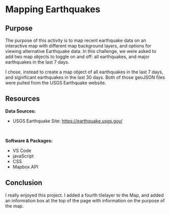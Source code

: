 # Mapping Earthquakes
## Purpose
The purpose of this activity is to map recent earthquake data on an interactive map with different map background layers, and options for viewing alternative Earthquake data.  In this challenge, we were asked to add two map objects to toggle on and off: all earthquakes, and major earthquakes in the last 7 days.

I chose, instead to create a map object of all earthquakes in the last 7 days, and significant earthquakes in the last 30 days.  Both of those geoJSON files were pulled from the USGS Earthquake website.

## Resources
**Data Sources:** 
- USGS Earthquake Site: https://earthquake.usgs.gov/

<br/>

**Software & Packages:**
- VS Code 
- javaScript
- CSS
- Mapbox API

## Conclusion
I really enjoyed this project.  I added a fourth tilelayer to the Map, and added an information box at the top of the page with information on the purpose of the map.

